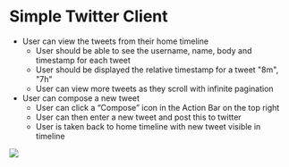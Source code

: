 Simple Twitter Client
===========
* User can view the tweets from their home timeline
    * User should be able to see the username, name, body and timestamp for each tweet
    * User should be displayed the relative timestamp for a tweet "8m", "7h"
    * User can view more tweets as they scroll with infinite pagination
* User can compose a new tweet
    * User can click a “Compose” icon in the Action Bar on the top right
    * User can then enter a new tweet and post this to twitter
    * User is taken back to home timeline with new tweet visible in timeline

<img src="https://github.com/jrea/simpletwitter/twitter_client.gif" />
